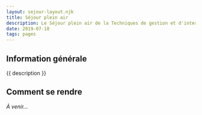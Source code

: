 ```yaml
---
layout: sejour-layout.njk
title: Séjour plein air
description: Le Séjour plein air de la Techniques de gestion et d'intervention en loisir du Cégep de Saint-Laurent.
date: 2019-07-10
tags: pages
---
```

## Information générale
{{ description }}
## Comment se rendre
*À venir...*